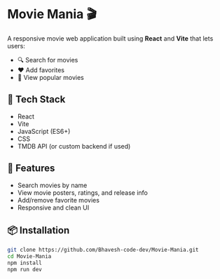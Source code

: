 # Movie Mania 🎬

A responsive movie web application built using **React** and **Vite** that lets users:

- 🔍 Search for movies
- ❤️ Add favorites
- 🌟 View popular movies

## 🚀 Tech Stack

- React
- Vite
- JavaScript (ES6+)
- CSS
- TMDB API (or custom backend if used)

## 📁 Features

- Search movies by name
- View movie posters, ratings, and release info
- Add/remove favorite movies
- Responsive and clean UI

## 📦 Installation

```bash
git clone https://github.com/Bhavesh-code-dev/Movie-Mania.git
cd Movie-Mania
npm install
npm run dev
